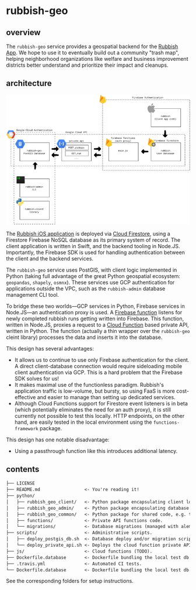 # rubbish-geo

## overview

The `rubbish-geo` service provides a geospatial backend for the [Rubbish App](https://www.rubbish.love/). We hope to use it to eventually build out a community "trash map", helping neighborhood organizations like welfare and business improvement districts better understand and prioritize their impact and cleanups.

## architecture

![](imgs/architecture-diagram.png)

The [Rubbish iOS application](https://apps.apple.com/us/app/rubbish-love-where-you-live/id1374702632) is deployed via [Cloud Firestore](https://firebase.google.com/docs/firestore/), using a Firestore Firebase NoSQL database as its primary system of record. The client application is written in Swift, and the backend tooling in Node.JS. Importantly, the Firebase SDK is used for handling authentication between the client and the backend services.

The `rubbish-geo` service uses PostGIS, with client logic implemented in Python (taking full advantage of the great Python geospatial ecosystem: `geopandas`, `shapely`, `osmnx`). These services use GCP authentication for applications outside the VPC, such as the `rubbish-admin` database management CLI tool.

To bridge these two worlds&mdash;GCP services in Python, Firebase services in Node.JS&mdash;an authentication proxy is used. A [Firebase function](https://firebase.google.com/docs/functions/) listens for newly completed rubbish runs getting written into Firebase. This function, written in Node.JS, proxies a request to a [Cloud Function](https://console.cloud.google.com/functions/) based private API, written in Python. The function (actually a thin wrapper over the `rubbish-geo` cleint library) processes the data and inserts it into the database.

This design has several advantages:

* It allows us to continue to use only Firebase authentication for the client. A direct client-database connection would require sideloading mobile client authentication via GCP. This is a hard problem that the Firebase SDK solves for us!
* It makes maximal use of the functionless paradigm. Rubbish's application traffic is low-volume, but bursty, so using FaaS is more cost-effective and easier to manage than setting up dedicated services.
* Although Cloud Functions support for Firestore event listeners is in beta (which potentially eliminates the need for an auth proxy), it is still currently not possible to test this locally. HTTP endpoints, on the other hand, are easily tested in the local environment using the `functions-framework` package.

This design has one notable disadvantage:

* Using a passthrough function like this introduces additional latency.

## contents

```markdown
├── LICENSE
├── README.md                 <- You're reading it!
├── python/
│   ├── rubbish_geo_client/   <- Python package encapsulating client logic.
│   ├── rubbish_geo_admin/    <- Python package encapsulating database admin.
│   ├── rubbish_geo_common/   <- Python package for shared code, e.g. test utils.
│   ├── functions/            <- Private API functions code.
│   └── migrations/           <- Database migrations (managed with alembic).
├── scripts/                  <- Administrative scripts.
│   ├── deploy_postgis_db.sh  <- Database deploy and/or migration script.
│   └── deploy_private_api.sh <- Deploys the cloud function private API.
├── js/                       <- Cloud functions (TODO).
├── Dockerfile.database       <- Dockerfile bundling the local test db.
├── .travis.yml               <- Automated CI tests.
└── Dockerfile.database       <- Dockerfile bundling the local test db.
```

See the corresponding folders for setup instructions.
